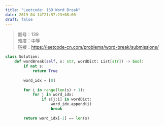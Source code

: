 ```yaml
---
title: "Leetcode: 139 Word Break"
date: 2019-04-14T21:57:23+08:00
draft: false
---
```


> 题号：139<br>
> 难度：中等<br>
> 链接：https://leetcode-cn.com/problems/word-break/submissions/

```python
class Solution:
    def wordBreak(self, s: str, wordDict: List[str]) -> bool:
        if not s:
            return True
        
        word_idx = [0]
        
        for i in range(len(s) + 1):
            for j in word_idx:
                if s[j:i] in wordDict:
                    word_idx.append(i)
                    break
        
        return word_idx[-1] == len(s)
```